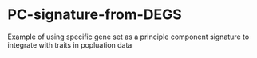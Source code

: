 # PC-signature-from-DEGS
Example of using specific gene set as a principle component signature to integrate with traits in popluation data
